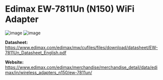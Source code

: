 # Edimax EW-7811Un (N150) WiFi Adapter
![image](https://user-images.githubusercontent.com/35274689/58893587-0fdfb600-86b6-11e9-8286-5ece6c1f264a.png)
![image](https://user-images.githubusercontent.com/35274689/58893598-14a46a00-86b6-11e9-8d06-b466013e106b.png)

**Datasheet:** https://www.edimax.com/edimax/mw/cufiles/files/download/datasheet/EW-7811Un_Datasheet_English.pdf

**Website:** https://www.edimax.com/edimax/merchandise/merchandise_detail/data/edimax/in/wireless_adapters_n150/ew-7811un/
